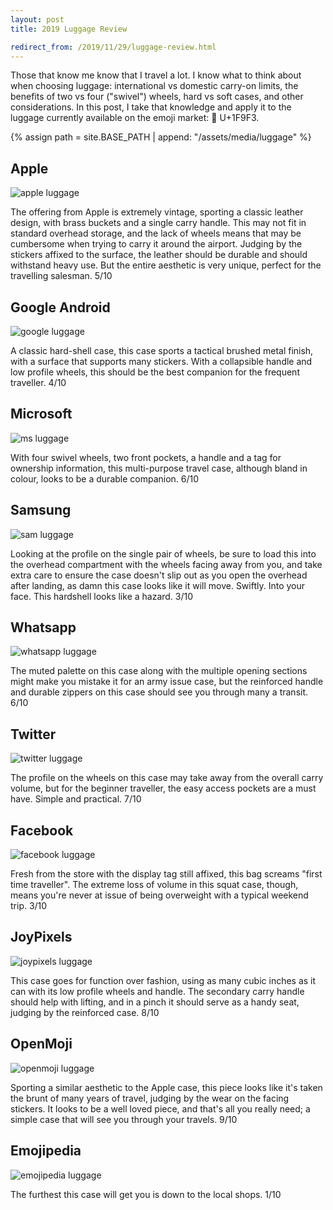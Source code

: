 ```yaml
---
layout: post
title: 2019 Luggage Review

redirect_from: /2019/11/29/luggage-review.html
---
```




Those that know me know that I travel a lot. I know what to think about when choosing luggage: international vs domestic carry-on limits, the benefits of two vs four ("swivel") wheels, hard vs soft cases, and other considerations. In this post, I take that knowledge and apply it to the luggage currently available on the emoji market: 🧳 U+1F9F3. 

{% assign path = site.BASE_PATH | append: "/assets/media/luggage" %}

## Apple 

![apple luggage]({{path}}/luggage_1f9f3_1_apple.png)

The offering from Apple is extremely vintage, sporting a classic leather design, with brass buckets and a single carry handle. This may not fit in standard overhead storage, and the lack of wheels means that may be cumbersome when trying to carry it around the airport. Judging by the stickers affixed to the surface, the leather should be durable and should withstand heavy use. But the entire aesthetic is very unique, perfect for the travelling salesman. 5/10

## Google Android

![google luggage]({{path}}/luggage_1f9f3_2_google.png)

A classic hard-shell case, this case sports a tactical brushed metal finish, with a surface that supports many stickers. With a collapsible handle and low profile wheels, this should be the best companion for the frequent traveller. 4/10

## Microsoft

![ms luggage]({{path}}/luggage_1f9f3_3_ms.png)

With four swivel wheels, two front pockets, a handle and a tag for ownership information, this multi-purpose travel case, although bland in colour, looks to be a durable companion. 6/10

## Samsung

![sam luggage]({{path}}/luggage_1f9f3_4_sam.png)

Looking at the profile on the single pair of wheels, be sure to load this into the overhead compartment with the wheels facing away from you, and take extra care to ensure the case doesn't slip out as you open the overhead after landing, as damn this case looks like it will move. Swiftly. Into your face. This hardshell looks like a hazard. 3/10

## Whatsapp

![whatsapp luggage]({{path}}/luggage_1f9f3_5_whats.png)

The muted palette on this case along with the multiple opening sections might make you mistake it for an army issue case, but the reinforced handle and durable zippers on this case should see you through many a transit. 6/10


## Twitter

![twitter luggage]({{path}}/luggage_1f9f3_6_t.png)

The profile on the wheels on this case may take away from the overall carry volume, but for the beginner traveller, the easy access pockets are a must have. Simple and practical. 7/10

## Facebook 

![facebook luggage]({{path}}/luggage_1f9f3_7_f.png)

Fresh from the store with the display tag still affixed, this bag screams "first time traveller". The extreme loss of volume in this squat case, though, means you're never at issue of being overweight with a typical weekend trip. 3/10

## JoyPixels

![joypixels luggage]({{path}}/luggage_1f9f3_8_joy.png)

This case goes for function over fashion, using as many cubic inches as it can with its low profile wheels and handle. The secondary carry handle should help with lifting, and in a pinch it should serve as a handy seat, judging by the reinforced case. 8/10

## OpenMoji

![openmoji luggage]({{path}}/luggage_1f9f3_9_open.png)


Sporting a similar aesthetic to the Apple case, this piece looks like it's taken the brunt of many years of travel, judging by the wear on the facing stickers. It looks to be a well loved piece, and that's all you really need; a simple case that will see you through your travels. 9/10

## Emojipedia

![emojipedia luggage]({{path}}/luggage_1f9f3_10_emojipedia.png)

The furthest this case will get you is down to the local shops. 1/10


